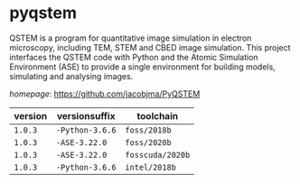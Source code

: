 # pyqstem

QSTEM is a program for quantitative image simulation in electron microscopy, including TEM, STEM and CBED image simulation.  This project interfaces the QSTEM code with Python and the Atomic Simulation Environment (ASE) to provide a single environment for building models, simulating and analysing images.

*homepage*: <https://github.com/jacobjma/PyQSTEM>

version | versionsuffix | toolchain
--------|---------------|----------
``1.0.3`` | ``-Python-3.6.6`` | ``foss/2018b``
``1.0.3`` | ``-ASE-3.22.0`` | ``foss/2020b``
``1.0.3`` | ``-ASE-3.22.0`` | ``fosscuda/2020b``
``1.0.3`` | ``-Python-3.6.6`` | ``intel/2018b``
